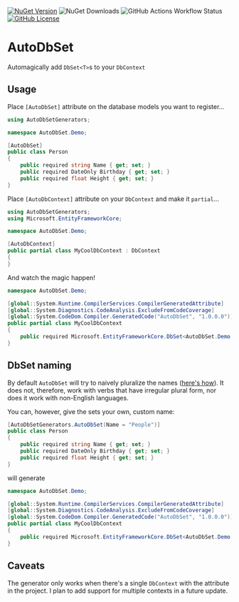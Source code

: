 [![NuGet Version](https://img.shields.io/nuget/v/Atulin.NpgsqlSourceGenerator?style=for-the-badge)](https://www.nuget.org/packages/Atulin.NpgSqlSourceGenerator/)
![NuGet Downloads](https://img.shields.io/nuget/dt/Atulin.NpgsqlSourceGenerator?style=for-the-badge)
![GitHub Actions Workflow Status](https://img.shields.io/github/actions/workflow/status/Atulin/AutoDbSet/nuget.yml?style=for-the-badge)
[![GitHub License](https://img.shields.io/github/license/Atulin/NpgsqlSourceGenerators?style=for-the-badge)](./LICENSE)

# AutoDbSet

Automagically add `DbSet<T>`s to your `DbContext`

## Usage

Place `[AutoDbSet]` attribute on the database models you want to register...

```cs
using AutoDbSetGenerators;

namespace AutoDbSet.Demo;

[AutoDbSet]
public class Person
{
    public required string Name { get; set; }
    public required DateOnly Birthday { get; set; }
    public required float Height { get; set; }
}
```

Place `[AutoDbContext]` attribute on your `DbContext` and make it `partial`...

```cs
using AutoDbSetGenerators;
using Microsoft.EntityFrameworkCore;

namespace AutoDbSet.Demo;

[AutoDbContext]
public partial class MyCoolDbContext : DbContext
{
}
```

And watch the magic happen!

```cs
namespace AutoDbSet.Demo;

[global::System.Runtime.CompilerServices.CompilerGeneratedAttribute]
[global::System.Diagnostics.CodeAnalysis.ExcludeFromCodeCoverage]
[global::System.CodeDom.Compiler.GeneratedCode("AutoDbSet", "1.0.0.0")]
public partial class MyCoolDbContext
{
    public required Microsoft.EntityFrameworkCore.DbSet<AutoDbSet.Demo.Person> Persons { get; init; }
}
```

## DbSet naming

By default `AutoDbSet` will try to naively pluralize the names ([here's how](./AutoDbSet/NameHelpers.cs)). It does not,
therefore, work with verbs that have irregular plural form, nor does it work with non-English languages.

You can, however, give the sets your own, custom name:

```cs
[AutoDbSetGenerators.AutoDbSet(Name = "People")]
public class Person
{
    public required string Name { get; set; }
    public required DateOnly Birthday { get; set; }
    public required float Height { get; set; }
}
```

will generate

```cs
namespace AutoDbSet.Demo;

[global::System.Runtime.CompilerServices.CompilerGeneratedAttribute]
[global::System.Diagnostics.CodeAnalysis.ExcludeFromCodeCoverage]
[global::System.CodeDom.Compiler.GeneratedCode("AutoDbSet", "1.0.0.0")]
public partial class MyCoolDbContext
{
    public required Microsoft.EntityFrameworkCore.DbSet<AutoDbSet.Demo.Person> People { get; init; }
}
```

## Caveats

The generator only works when there's a single `DbContext` with the attribute in the project.
I plan to add support for multiple contexts in a future update.